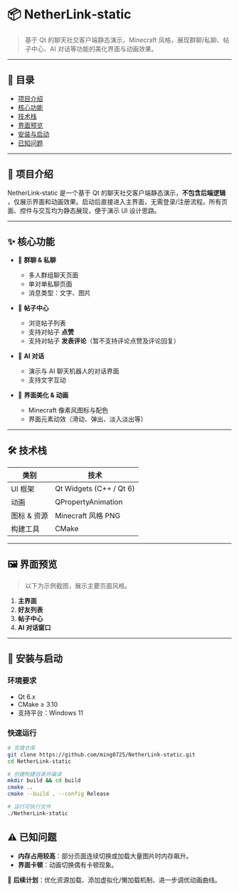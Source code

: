 # 📦 NetherLink‑static

> 基于 Qt 的聊天社交客户端静态演示，Minecraft 风格，展现群聊/私聊、帖子中心、AI 对话等功能的美化界面与动画效果。

---

## 🧭 目录

- [项目介绍](#-项目介绍)
- [核心功能](#-核心功能)
- [技术栈](#-技术栈)
- [界面预览](#-界面预览)
- [安装与启动](#-安装与启动)
- [已知问题](#-已知问题)

---

## 📖 项目介绍

NetherLink‑static 是一个基于 Qt 的聊天社交客户端静态演示，**不包含后端逻辑**
，仅展示界面和动画效果。启动后直接进入主界面，无需登录/注册流程。所有页面、控件与交互均为静态展现，便于演示 UI 设计思路。

---

## ✨ 核心功能

- 🔹 **群聊 & 私聊**
    - 多人群组聊天页面
    - 单对单私聊页面
    - 消息类型：文字、图片

- 🔹 **帖子中心**
    - 浏览帖子列表
    - 支持对帖子 **点赞**
    - 支持对帖子 **发表评论**（暂不支持评论点赞及评论回复）

- 🔹 **AI 对话**
    - 演示与 AI 聊天机器人的对话界面
    - 支持文字互动

- 🔹 **界面美化 & 动画**
    - Minecraft 像素风图标与配色
    - 界面元素动效（滑动、弹出、淡入淡出等）

---

## 🛠 技术栈

| 类别      | 技术                      |
|---------|-------------------------|
| UI 框架   | Qt Widgets (C++ / Qt 6) |
| 动画      | QPropertyAnimation      |
| 图标 & 资源 | Minecraft 风格 PNG        |
| 构建工具    | CMake                   |

---

## 🖼 界面预览

> 以下为示例截图，展示主要页面风格。

1. **主界面**
2. **好友列表**
3. **帖子中心**
4. **AI 对话窗口**

---

## 🚀 安装与启动

### 环境要求

- Qt 6.x
- CMake ≥ 3.10
- 支持平台：Windows 11

### 快速运行

```bash
# 克隆仓库
git clone https://github.com/ming0725/NetherLink-static.git
cd NetherLink-static

# 创建构建目录并编译
mkdir build && cd build
cmake ..
cmake --build . --config Release

# 运行可执行文件
./NetherLink-static
```

## ⚠️ 已知问题

- **内存占用较高**：部分页面连续切换或加载大量图片时内存飙升。
- **界面卡顿**：动画切换偶有卡顿现象。

📌 **后续计划**：优化资源加载、添加虚拟化/懒加载机制、进一步调优动画曲线。
